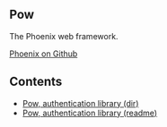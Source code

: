 ## Pow

The Phoenix web framework. 

[Phoenix on Github](https://github.com/phoenixframework/phoenix)

## Contents

* [Pow, authentication library (dir)](./pow/)
* [Pow, authentication library (readme)](./pow/README.md)

